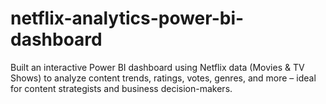 # netflix-analytics-power-bi-dashboard
Built an interactive Power BI dashboard using Netflix data (Movies &amp; TV Shows) to analyze content trends, ratings, votes, genres, and more – ideal for content strategists and business decision-makers.
